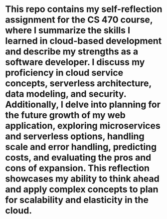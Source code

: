 # This repo contains my self-reflection assignment for the CS 470 course, where I summarize the skills I learned in cloud-based development and describe my strengths as a software developer. I discuss my proficiency in cloud service concepts, serverless architecture, data modeling, and security. Additionally, I delve into planning for the future growth of my web application, exploring microservices and serverless options, handling scale and error handling, predicting costs, and evaluating the pros and cons of expansion. This reflection showcases my ability to think ahead and apply complex concepts to plan for scalability and elasticity in the cloud.
